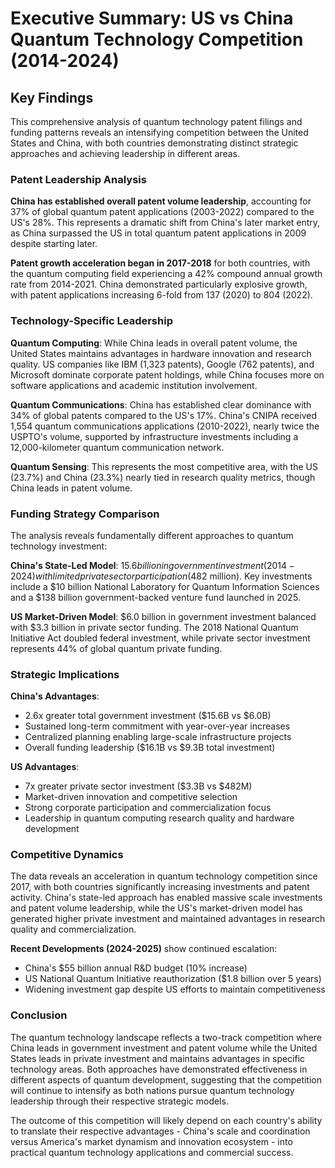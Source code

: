 # Executive Summary: US vs China Quantum Technology Competition (2014-2024)

## Key Findings

This comprehensive analysis of quantum technology patent filings and funding patterns reveals an intensifying competition between the United States and China, with both countries demonstrating distinct strategic approaches and achieving leadership in different areas.

### Patent Leadership Analysis

**China has established overall patent volume leadership**, accounting for 37% of global quantum patent applications (2003-2022) compared to the US's 28%. This represents a dramatic shift from China's later market entry, as China surpassed the US in total quantum patent applications in 2009 despite starting later.

**Patent growth acceleration began in 2017-2018** for both countries, with the quantum computing field experiencing a 42% compound annual growth rate from 2014-2021. China demonstrated particularly explosive growth, with patent applications increasing 6-fold from 137 (2020) to 804 (2022).

### Technology-Specific Leadership

**Quantum Computing**: While China leads in overall patent volume, the United States maintains advantages in hardware innovation and research quality. US companies like IBM (1,323 patents), Google (762 patents), and Microsoft dominate corporate patent holdings, while China focuses more on software applications and academic institution involvement.

**Quantum Communications**: China has established clear dominance with 34% of global patents compared to the US's 17%. China's CNIPA received 1,554 quantum communications applications (2010-2022), nearly twice the USPTO's volume, supported by infrastructure investments including a 12,000-kilometer quantum communication network.

**Quantum Sensing**: This represents the most competitive area, with the US (23.7%) and China (23.3%) nearly tied in research quality metrics, though China leads in patent volume.

### Funding Strategy Comparison

The analysis reveals fundamentally different approaches to quantum technology investment:

**China's State-Led Model**: $15.6 billion in government investment (2014-2024) with limited private sector participation ($482 million). Key investments include a $10 billion National Laboratory for Quantum Information Sciences and a $138 billion government-backed venture fund launched in 2025.

**US Market-Driven Model**: $6.0 billion in government investment balanced with $3.3 billion in private sector funding. The 2018 National Quantum Initiative Act doubled federal investment, while private sector investment represents 44% of global quantum private funding.

### Strategic Implications

**China's Advantages**:
- 2.6x greater total government investment ($15.6B vs $6.0B)
- Sustained long-term commitment with year-over-year increases
- Centralized planning enabling large-scale infrastructure projects
- Overall funding leadership ($16.1B vs $9.3B total investment)

**US Advantages**:
- 7x greater private sector investment ($3.3B vs $482M)
- Market-driven innovation and competitive selection
- Strong corporate participation and commercialization focus
- Leadership in quantum computing research quality and hardware development

### Competitive Dynamics

The data reveals an acceleration in quantum technology competition since 2017, with both countries significantly increasing investments and patent activity. China's state-led approach has enabled massive scale investments and patent volume leadership, while the US's market-driven model has generated higher private investment and maintained advantages in research quality and commercialization.

**Recent Developments (2024-2025)** show continued escalation:
- China's $55 billion annual R&D budget (10% increase)
- US National Quantum Initiative reauthorization ($1.8 billion over 5 years)
- Widening investment gap despite US efforts to maintain competitiveness

### Conclusion

The quantum technology landscape reflects a two-track competition where China leads in government investment and patent volume while the United States leads in private investment and maintains advantages in specific technology areas. Both approaches have demonstrated effectiveness in different aspects of quantum development, suggesting that the competition will continue to intensify as both nations pursue quantum technology leadership through their respective strategic models.

The outcome of this competition will likely depend on each country's ability to translate their respective advantages - China's scale and coordination versus America's market dynamism and innovation ecosystem - into practical quantum technology applications and commercial success.
